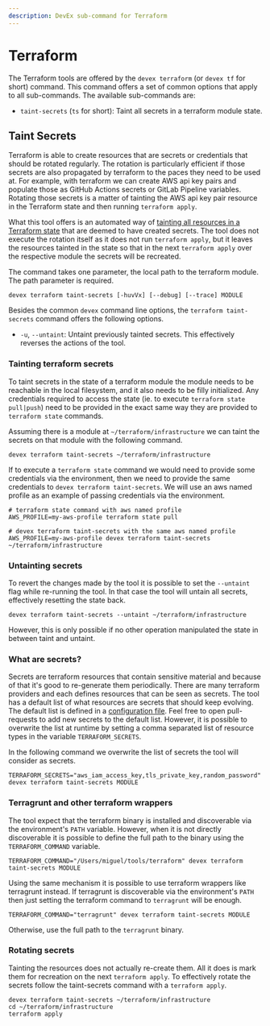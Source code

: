 ```yaml
---
description: DevEx sub-command for Terraform
---
```


# Terraform

The Terraform tools are offered by the `devex terraform` \(or `devex tf` for short\) command.
This command offers a set of common options that apply to all sub-commands.
The available sub-commands are:

* `taint-secrets` \(`ts` for short\): Taint all secrets in a terraform module state.

## Taint Secrets

Terraform is able to create resources that are secrets or credentials that should be rotated regularly.
The rotation is particularly efficient if those secrets are also propagated by terraform to the paces they need to be used at.
For example, with terraform we can create AWS api key pairs and populate those as GitHub Actions secrets or GitLab Pipeline variables.
Rotating those secrets is a matter of tainting the AWS api key pair resource in the Terraform state and then running `terraform apply`.

What this tool offers is an automated way of [tainting all resources in a Terraform state](https://www.terraform.io/docs/cli/state/taint.html) that are deemed to have created secrets.
The tool does not execute the rotation itself as it does not run `terraform apply`, but it leaves the resources tainted in the state so that in the next `terraform apply` over the respective module the secrets will be recreated.

The command takes one parameter, the local path to the terraform module.
The path parameter is required.

```text
devex terraform taint-secrets [-huvVx] [--debug] [--trace] MODULE
```

Besides the common `devex` command line options, the `terraform taint-secrets` command offers the following options.

* `-u`, `--untaint`: Untaint previously tainted secrets. This effectively reverses the actions of the tool.

### Tainting terraform secrets

To taint secrets in the state of a terraform module the module needs to be reachable in the local filesystem, and it also needs to be filly initialized.
Any credentials required to access the state (ie. to execute `terraform state pull|push`) need to be provided in the exact same way they are provided to `terraform state` commands.

Assuming there is a module at `~/terraform/infrastructure` we can taint the secrets on that module with the following command.
```text
devex terraform taint-secrets ~/terraform/infrastructure
```

If to execute a `terraform state` command we would need to provide some credentials via the environment, then we need to provide the same credentials to `devex terraform taint-secrets`.
We will use an aws named profile as an example of passing credentials via the environment.
```text
# terraform state command with aws named profile
AWS_PROFILE=my-aws-profile terraform state pull

# devex terraform taint-secrets with the same aws named profile
AWS_PROFILE=my-aws-profile devex terraform taint-secrets ~/terraform/infrastructure
```

### Untainting secrets

To revert the changes made by the tool it is possible to set the `--untaint` flag while re-running the tool.
In that case the tool will untain all secrets, effectively resetting the state back.
```text
devex terraform taint-secrets --untaint ~/terraform/infrastructure
```
However, this is only possible if no other operation manipulated the state in between taint and untaint.

### What are secrets?

Secrets are terraform resources that contain sensitive material and because of that it's good to re-generate them periodically.
There are many terraform providers and each defines resources that can be seen as secrets.
The tool has a default list of what resources are secrets that should keep evolving.
The default list is defined in a [configuration file](https://github.com/miguelaferreira/devex-cli/blob/main/src/main/resources/application.yml).
Feel free to open pull-requests to add new secrets to the default list.
However, it is possible to overwrite the list at runtime by setting a comma separated list of resource types in the variable `TERRAFORM_SECRETS`.

In the following command we overwrite the list of secrets the tool will consider as secrets.
```text
TERRAFORM_SECRETS="aws_iam_access_key,tls_private_key,random_password" devex terraform taint-secrets MODULE
```

### Terragrunt and other terraform wrappers

The tool expect that the terraform binary is installed and discoverable via the environment's `PATH` variable.
However, when it is not directly discoverable it is possible to define the full path to the binary using the `TERRAFORM_COMMAND` variable.
```text
TERRAFORM_COMMAND="/Users/miguel/tools/terraform" devex terraform taint-secrets MODULE
```

Using the same mechanism it is possible to use terraform wrappers like terragrunt instead.
If terragrunt is discoverable via the environment's `PATH` then just setting the terraform command to `terragrunt` will be enough.
```text
TERRAFORM_COMMAND="terragrunt" devex terraform taint-secrets MODULE
```
Otherwise, use the full path to the `terragrunt` binary.

### Rotating secrets

Tainting the resources does not actually re-create them.
All it does is mark them for recreation on the next `terraform apply`.
To effectively rotate the secrets follow the taint-secrets command with a `terraform apply`.

```text
devex terraform taint-secrets ~/terraform/infrastructure
cd ~/terraform/infrastructure
terraform apply
```
